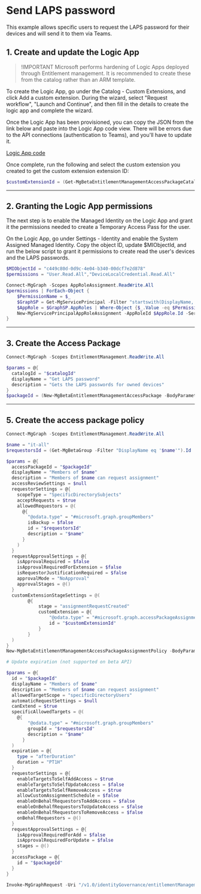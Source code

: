 # Send LAPS password

This example allows specific users to request the LAPS password for their devices and will send it to them via Teams.

## 1. Create and update the Logic App

> !IMPORTANT
> Microsoft performs hardening of Logic Apps deployed through Entitlement management. It is recommended to create these from the catalog rather than an ARM template.

To create the Logic App, go under the Catalog - Custom Extensions, and click Add a custom extension. During the wizard, select "Request workflow", "Launch and Continue", and then fill in the details to create the logic app and complete the wizard.

Once the Logic App has been provisioned, you can copy the JSON from the link below and paste into the Logic App code view. There will be errors due to the API connections (authentication to Teams), and you'll have to update it.

[Logic App code](laps-password-la.json)

Once complete, run the following and select the custom extension you created to get the custom extension extension ID:

```powershell
$customExtensionId = (Get-MgBetaEntitlementManagementAccessPackageCatalogAccessPackageCustomWorkflowExtension -AccessPackageCatalogId $catalogId | Out-GridView -PassThru).Id

```

---

## 2. Granting the Logic App permissions

The next step is to enable the Managed Identity on the Logic App and grant it the permissions needed to create a Temporary Access Pass for the user.

On the Logic App, go under Settings - Identity and enable the System Assigned Managed Identity. Copy the object ID, update $MIObjectId, and run the below script to grant it permissions to create read the user's devices and the LAPS passwords.

```powershell
$MIObjectId = "c449c80d-0d9c-4e04-b340-00dcf7e2d878"
$permissions = "User.Read.All","DeviceLocalCredential.Read.All"

Connect-MgGraph -Scopes AppRoleAssignment.ReadWrite.All
$permissions | ForEach-Object {
    $PermissionName = $_
    $GraphSP = Get-MgServicePrincipal -Filter "startswith(DisplayName,'Microsoft Graph')" | Select-Object -first 1 #Graph App ID: 00000003-0000-0000-c000-000000000000
    $AppRole = $GraphSP.AppRoles | Where-Object {$_.Value -eq $PermissionName -and $_.AllowedMemberTypes -contains "Application"}
    New-MgServicePrincipalAppRoleAssignment -AppRoleId $AppRole.Id -ServicePrincipalId $MIObjectId -ResourceId $GraphSP.Id -PrincipalId $MIObjectId
}

```

---

## 3. Create the Access Package

```powershell
Connect-MgGraph -Scopes EntitlementManagement.ReadWrite.All

$params = @{
  catalogId = "$catalogId"
  displayName = "Get LAPS password"
  description = "Gets the LAPS passwords for owned devices"
}
$packageId = (New-MgBetaEntitlementManagementAccessPackage -BodyParameter $params).Id

```

---

## 5. Create the access package policy

```powershell
Connect-MgGraph -Scopes EntitlementManagement.ReadWrite.All

$name = "it-all"
$requestorsId = (Get-MgBetaGroup -Filter "DisplayName eq '$name'").Id

$params = @{
  accessPackageId = "$packageId"
  displayName = "Members of $name"
  description = "Members of $name can request assignment"
  accessReviewSettings = $null
  requestorSettings = @{
    scopeType = "SpecificDirectorySubjects"
    acceptRequests = $true
    allowedRequestors = @(
      @{
        "@odata.type" = "#microsoft.graph.groupMembers"
        isBackup = $false
        id = "$requestorsId"
        description = "$name"
      }
    )
  }
  requestApprovalSettings = @{
    isApprovalRequired = $false
    isApprovalRequiredForExtension = $false
    isRequestorJustificationRequired = $false
    approvalMode = "NoApproval"
    approvalStages = @()
  }
  customExtensionStageSettings = @(
        @{
            stage = "assignmentRequestCreated"
            customExtension = @{
                "@odata.type" = "#microsoft.graph.accessPackageAssignmentRequestWorkflowExtension"
                id = "$customExtensionId"
            }
        }
  )
}
New-MgBetaEntitlementManagementAccessPackageAssignmentPolicy -BodyParameter $params

# Update expiration (not supported on beta API)

$params = @{
  id = "$packageId"
  displayName = "Members of $name"
  description = "Members of $name can request assignment"
  allowedTargetScope = "specificDirectoryUsers"
  automaticRequestSettings = $null
  canExtend = $true
  specificAllowedTargets = @(
    @{
        "@odata.type" = "#microsoft.graph.groupMembers"
        groupId = "$requestorsId"
        description = "$name"
      }
  )
  expiration = @{
    type = "afterDuration"
    duration = "PT1H"
  }
  requestorSettings = @{
    enableTargetsToSelfAddAccess = $true
    enableTargetsToSelfUpdateAccess = $false
    enableTargetsToSelfRemoveAccess = $true
    allowCustomAssignmentSchedule = $false
    enableOnBehalfRequestorsToAddAccess = $false
    enableOnBehalfRequestorsToUpdateAccess = $false
    enableOnBehalfRequestorsToRemoveAccess = $false
    onBehalfRequestors = @()
  }
  requestApprovalSettings = @{
    isApprovalRequiredForAdd = $false
    isApprovalRequiredForUpdate = $false
    stages = @()
  }
  accessPackage = @{
    id = "$packageId"
  }
}

Invoke-MgGraphRequest -Uri "/v1.0/identityGovernance/entitlementManagement/assignmentPolicies/$($policy.Id)" -Method PUT -Body $params

```

